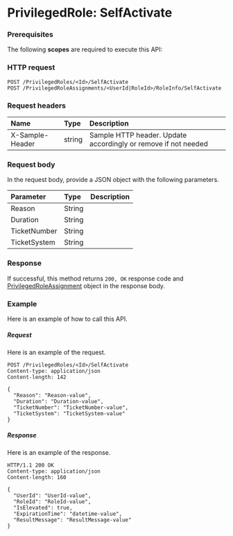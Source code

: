 # PrivilegedRole: SelfActivate


### Prerequisites
The following **scopes** are required to execute this API: 
### HTTP request
<!-- { "blockType": "ignored" } -->
```http
POST /PrivilegedRoles/<Id>/SelfActivate
POST /PrivilegedRoleAssignments/<UserId|RoleId>/RoleInfo/SelfActivate

```
### Request headers
| Name       | Type | Description|
|:---------------|:--------|:----------|
| X-Sample-Header  | string  | Sample HTTP header. Update accordingly or remove if not needed|

### Request body
In the request body, provide a JSON object with the following parameters.

| Parameter	   | Type	|Description|
|:---------------|:--------|:----------|
|Reason|String||
|Duration|String||
|TicketNumber|String||
|TicketSystem|String||

### Response
If successful, this method returns `200, OK` response code and [PrivilegedRoleAssignment](../resources/privilegedroleassignment.md) object in the response body.

### Example
Here is an example of how to call this API.
##### Request
Here is an example of the request.
<!-- {
  "blockType": "request",
  "name": "privilegedrole_selfactivate"
}-->
```http
POST /PrivilegedRoles/<Id>/SelfActivate
Content-type: application/json
Content-length: 142

{
  "Reason": "Reason-value",
  "Duration": "Duration-value",
  "TicketNumber": "TicketNumber-value",
  "TicketSystem": "TicketSystem-value"
}
```

##### Response
Here is an example of the response.
<!-- {
  "blockType": "response",
  "truncated": false,
  "@odata.type": "microsoft.graph.privilegedroleassignment"
} -->
```http
HTTP/1.1 200 OK
Content-type: application/json
Content-length: 160

{
  "UserId": "UserId-value",
  "RoleId": "RoleId-value",
  "IsElevated": true,
  "ExpirationTime": "datetime-value",
  "ResultMessage": "ResultMessage-value"
}
```

<!-- uuid: e819fb55-6948-447d-bc16-0cf92c05c2c2
2015-10-24 21:49:47 UTC -->
<!-- {
  "type": "#page.annotation",
  "description": "PrivilegedRole: SelfActivate",
  "keywords": "",
  "section": "documentation",
  "tocPath": ""
}-->